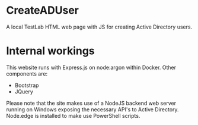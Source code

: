 # CreateADUser
A local TestLab HTML web page with JS for creating Active Directory users.

# Internal workings
This website runs with Express.js on node:argon within Docker. Other components are:
- Bootstrap
- JQuery

Please note that the site makes use of a NodeJS backend web server running on Windows exposing the necessary API's to Active Directory.  Node.edge is installed to make use PowerShell scripts.
